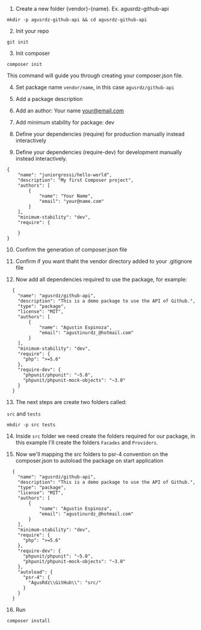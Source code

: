 1. Create a new folder {vendor}-{name}. Ex. agusrdz-github-api

  `mkdir -p agusrdz-github-api && cd agusrdz-github-api`

2. Init your repo

  `git init`

3. Init composer

  `composer init`

  This command will guide you through creating your composer.json file.


4. Set package name `vendor/name`, in this case `agusrdz/github-api`

5. Add a package description

6. Add an author: Your name <your@email.com>

7. Add minimum stability for package: dev

8. Define your dependencies (require) for production manually instead interactively

9. Define your dependencies (require-dev) for development manually instead interactively.

```
{
    "name": "juniorgrossi/hello-world",
    "description": "My first Composer project",
    "authors": [
        {
            "name": "Your Name",
            "email": "your@name.com"
        }
    ],
    "minimum-stability": "dev",
    "require": {

    }
}
```

10. Confirm the generation of composer.json file

11. Confirm if you want thaht the vendor directory added to your .gitignore file

12. Now add all dependencies required to use the package, for example:

```
  {
    "name": "agusrdz/github-api",
    "description": "This is a demo package to use the API of Github.",
    "type": "package",
    "license": "MIT",
    "authors": [
        {
            "name": "Agustin Espinoza",
            "email": "agustinurdz_@hotmail.com"
        }
    ],
    "minimum-stability": "dev",
    "require": {
      "php": ">=5.6"
    },
    "require-dev": {
      "phpunit/phpunit": "~5.0",
      "phpunit/phpunit-mock-objects": "~3.0"
    }
  }
```
13. The next steps are create two folders called:

`src` and `tests`

`mkdir -p src tests`

14. Inside `src` folder we need create the folders required for our package, in this example I'll create the folders `Facades` and `Providers`.

15. Now we'll mapping the src folders to psr-4 convention on the composer.json to autoload the package on start application

```
  {
    "name": "agusrdz/github-api",
    "description": "This is a demo package to use the API of Github.",
    "type": "package",
    "license": "MIT",
    "authors": [
        {
            "name": "Agustin Espinoza",
            "email": "agustinurdz_@hotmail.com"
        }
    ],
    "minimum-stability": "dev",
    "require": {
      "php": ">=5.6"
    },
    "require-dev": {
      "phpunit/phpunit": "~5.0",
      "phpunit/phpunit-mock-objects": "~3.0"
    },
    "autoload": {
      "psr-4": {
        "AgusRdz\\GitHub\\": "src/"
      }
    }
  }
```

16. Run

`composer install`
